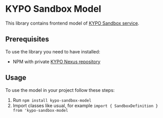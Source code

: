 # KYPO Sandbox Model

This library contains frontend model of [KYPO Sandbox service](https://gitlab.ics.muni.cz/kypo-crp/backend-python/kypo-sandbox-service).

## Prerequisites
To use the library you need to have installed:
* NPM with private [KYPO Nexus repository](https://projects.ics.muni.cz/projects/kbase/knowledgebase/articles/153)

## Usage
To use the model in your project follow these steps:
1. Run `npm install kypo-sandbox-model`
2. Import classes like usual, for example `import { SandboxDefinition } from 'kypo-sandbox-model`
